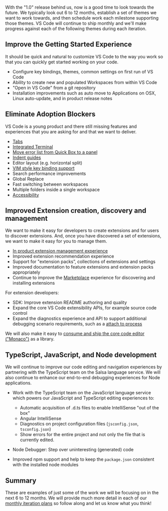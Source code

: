 With the "1.0" release behind us, now is a good time to look towards the future. We typically look out 6 to 12 months, establish a set of themes we want to work towards, and then schedule work each milestone supporting those themes. VS Code will continue to ship monthly and we'll make progress against each of the following themes during each iteration.

## Improve the Getting Started Experience

It should be quick and natural to customize VS Code to the way you work so that you can quickly get started working on your code.

* Configure key bindings, themes, common settings on first run of VS Code
* Ability to create new and populated Workspaces from within VS Code
* "Open in VS Code" from a git repository
* Installation improvements such as auto move to Applications on OSX, Linux auto-update, and in product release notes

## Eliminate Adoption Blockers

VS Code is a young product and there still missing features and experiences that you are asking for and that we want to deliver.

* [Tabs](https://github.com/Microsoft/vscode/issues/224)
* [Integrated Terminal](https://github.com/Microsoft/vscode/issues/143)
* [Move error list from Quick Box to a panel](https://github.com/Microsoft/vscode/issues/6679)
* [Indent guides](https://github.com/Microsoft/vscode/issues/2192)
* Editor layout (e.g. horizontal split)
* [VIM style key binding support](https://github.com/Microsoft/vscode/issues/3600)
* Search performance improvements
* Global Replace
* Fast switching between workspaces 
* Multiple folders inside a single workspace
* [Accessibility](https://github.com/Microsoft/vscode/issues/6583) 

## Improved Extension creation, discovery and management

We want to make it easy for developers to create extensions and for users to discover extensions. And, once you have discovered a set of extensions, we want to make it easy for you to manage them.

* [In product extension management experience](https://github.com/Microsoft/vscode/issues/637)
* Improved extension recommendation experience
* Support for "extension packs”, collections of extensions and settings
* Improved documentation to feature extensions and extension packs appropriately
* Continue to improve the [Marketplace](https://marketplace.visualstudio.com/vscode) experience for discovering and installing extensions

For extension developers:

* SDK: Improve extension README authoring and quality
* Expand the core VS Code extensibility APIs, for example source code control
* Expand the diagnostics experience and API to support additional debugging scenario requirements, such as a [attach to process](https://github.com/Microsoft/vscode/issues/6569)

We will also make it easy to [consume and ship the core code editor ("Monaco")](https://github.com/Microsoft/vscode/issues/446) as a library.

## TypeScript, JavaScript, and Node development

We will continue to improve our code editing and navigation experiences by partnering with the TypeScript team on the Salsa language service. We will also continue to enhance our end-to-end debugging experiences for Node applications.

* Work with the TypeScript team on the JavaScript language service which powers our JavaScript and TypeScript editing experiences to:

  * Automatic acquisition of .d.ts files to enable IntelliSense "out of the box"
  * Angular IntelliSense
  * Diagnostics on project configuration files (`jsconfig.json`, `tsconfig.json`)
  * Show errors for the entire project and not only the file that is currently edited.

* Node Debugger: Step over uninteresting (generated) code
* Improved npm support and help to keep the `package.json` consistent with the installed node modules

## Summary

These are examples of just some of the work we will be focusing on in the next 6 to 12 months. We will provide much more detail in each of our [monthly iteration plans](https://github.com/Microsoft/vscode/wiki/Iteration-Plans) so follow along and let us know what you think!
